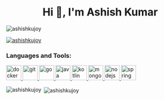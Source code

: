 <h1 align="center">Hi 👋, I'm Ashish Kumar</h1>

<p align="left"> <img src="https://komarev.com/ghpvc/?username=ashishkujoy&label=Profile%20views&color=0e75b6&style=flat" alt="ashishkujoy" /> </p>

<p align="left"> <a href="https://github.com/ryo-ma/github-profile-trophy"><img src="https://github-profile-trophy.vercel.app/?username=ashishkujoy" alt="ashishkujoy" /></a> </p>


<h3 align="left">Languages and Tools:</h3>
<p align="left">
        <a href="https://www.docker.com/" target="_blank"> <img
                src="https://www.vectorlogo.zone/logos/docker/docker-icon.svg"
                alt="docker" width="40" height="40" />
        </a>
        <a href="https://git-scm.com/" target="_blank"> <img
                src="https://www.vectorlogo.zone/logos/git-scm/git-scm-icon.svg" alt="git" width="40" height="40" />
        </a>
        <a href="https://golang.org" target="_blank"> <img
                src="https://www.vectorlogo.zone/logos/golang/golang-icon.svg" alt="go" width="40"
                height="40" />
        </a>
        <a href="https://www.java.com" target="_blank"> <img
                src="https://www.vectorlogo.zone/logos/java/java-icon.svg" alt="java"
                width="40" height="40" />
        </a>
        <a href="https://kotlinlang.org" target="_blank"> <img
                src="https://www.vectorlogo.zone/logos/kotlinlang/kotlinlang-ar21.svg" alt="kotlin" width="40"
                height="40" />
        </a>
        <a href="https://www.mongodb.com/" target="_blank"> <img
                src="https://www.vectorlogo.zone/logos/mongodb/mongodb-icon.svg"
                alt="mongodb" width="40" height="40" />
        </a>
        <a href="https://nodejs.org" target="_blank"> <img
                src="https://www.vectorlogo.zone/logos/nodejs/nodejs-icon.svg"
                alt="nodejs" width="40" height="40" />
        </a>
        <a href="https://spring.io/" target="_blank"> <img
                src="https://www.vectorlogo.zone/logos/springio/springio-icon.svg" alt="spring" width="40"
                height="40" />
        </a>

<p><img align="left" src="https://github-readme-stats.vercel.app/api/top-langs?username=ashishkujoy&show_icons=true&locale=en&layout=compact" alt="ashishkujoy" /></p>

<p>&nbsp;<img align="center" src="https://github-readme-stats.vercel.app/api?username=ashishkujoy&show_icons=true&locale=en" alt="ashishkujoy" /></p>

